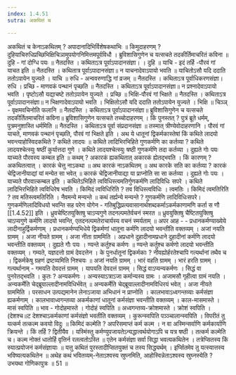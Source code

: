 ```yaml
---
index: 1.4.51
sutra: अकथितं च

---
```

 अकथितं च केनाऽकथितम् ? अपादानादिभिर्विशेषकथाभिः ॥ किमुदाहरणम् ? दुहियाचिरुधिप्रच्छिभिक्षिचिञामुपयोगनिमित्तमपूर्वविधौ । ब्रुविशासिगुणेन च यत्सचते तदकीर्तिमाचरितं कविना ॥ दुहि  -  गां दोग्धि पयः ॥ नैतदस्ति । कथिताऽत्र पूर्वाऽपादानसंज्ञा। । दुहि ॥ याचि  -  इदं तर्हि -पौरवं गां याचत इति ॥ नैतदस्ति । कथितात्र पूर्वाऽपादानसंज्ञा॥ न याचनादेवाऽपायो भवति ॥ याचितोऽसौ यदि ददाति ततोऽपायेन युज्यते । याचि ॥ रुधि  -  अन्ववरुणाद्धि गां व्रजम् ॥ नैतदस्ति । कथिताऽत्र पूर्वाधिकरणसंज्ञा। रुधि । प्रच्छि  -  माणवकं पन्थानं पृच्छति ॥ नैतदस्ति । कथिताऽत्र पूर्वाऽपादानसंज्ञा॥ न प्रश्नादेवाऽपायो भवति । पृष्टोऽसौ यद्याचष्टे ततोऽपायेन युज्यते । प्रच्छि ॥ भिक्षि-पौरवं गां भिक्षते ॥ नैतदस्ति । कथिताऽत्र पूर्वाऽपादानसंज्ञा॥ न भिक्षणादेवाऽपायो भवति । भिक्षितोऽसौ यदि ददाति ततोऽपायेन युज्यते । भिक्षि ॥ चिञ्ञ्  -  वृक्षमवचिनोति फलानि ॥ नैतदस्ति । कथिताऽत्र पूर्वाऽपादानसंज्ञा॥ ब्रुविशासिगुणेन च यत्सचते तदकीर्तितमाचरितं कविना॥ ब्रुविशासिगुणेन यत्सचते तच्चोदाहरणम् । किं पुनस्तत् ? पुत्रं ब्रूते धर्मम्, पुत्रमनुशास्ति धर्ममिति ॥ नैतदस्ति । कथिताऽत्र पूर्वा संप्रदानसंज्ञा ॥ तस्मात् त्रीण्येवोदाहरणानि । पौरवं गां याचते, माणवकं पन्थानं पृच्छति, पौरवं गां भिक्षते इति । अथ ये धातूनां द्विकर्मकास्तेषां किं कथिते लादयो भवन्त्याहोस्विदकथिते ? कथिते लादयः ॥ कथिते लादिभिरभिहिते गुणकर्मणि का कर्तव्या ? कथिते लादयश्चेत्स्युः षष्ठीं कुर्यात्तदा गुणे । कथिते लादयश्चेत्स्युः षष्ठी गुणकर्मणि तदा कर्तव्या । दुह्यते गोः पयः याच्यते पौरवस्य कम्बल इति ॥ कथम् ? अकारकं ह्यकथितात् अकारकं ह्येतद्भवति । किं कारणम् ? अकथितत्वात् । कारकं चेत्तु नाऽकथा ॥ अथ कारकं नाऽकथितम् ॥ अथ कारके सति का कर्तव्या ? कारकं चेद्विजानीयाद्यां यां मन्येत सा भवेत् ॥ कारकं चेद्विजानीयाद्या या प्राप्नोति सा सा कर्तव्या । दुह्यते गोः पयः । याच्यते पौरवात्कम्बल इति । कथितेऽभिहिते त्वविधिस्त्वमतिर्गुणकर्मणि लादिविधिः सपरे । कथिते लादिभिरभिहिते त्वविधिरेष भवति । किमिदं त्वविधिरिति ? तव विधिस्त्वविधिः । त्वमतिः । किमिदं त्वमतिरिति ? तव मतिस्त्वमतिरिति । नैवमन्ये मन्यन्ते ॥ कथं तर्ह्यन्ये मन्यन्ते ? गुणकर्मणि लादिविधिःसपरे। गुणकर्मणिलादिविधयो भवन्ति सह परेण योगेन  -  गतिबुद्धिप्रत्यवासानार्थशब्दकर्माऽकर्मकाणामणि कर्ता स णौ [[1.4.52]] इति । ध्रुवचेष्टितयुक्तिषु चाऽप्यगुणे तदनल्पमतेर्वचनं स्मरत ॥ ध्रुवयुक्तिषु चैष्टितयुक्तिषु चाऽप्यगुणे कर्मणि लादयो भवन्ति, एतदनल्पमतेराचार्यस्य वचनं स्मर्यताम् ॥ अपर आह  -  - प्रधानकर्मण्याख्येये लादीनाहुर्द्विकर्मणाम् । प्रधानकर्मण्यभिधेये द्विकर्मणां धातूना कर्मणि लादयो भवन्तीति वक्तव्यम् । अजां नयति ग्रामम् । अजा नीयते ग्रामम् । अजा नीता ग्राममिति । अप्रधाने दुहादीनामप्रधाने दुहादीनां कर्मणि लादयो भवन्तीति वक्तव्यम् । दुह्यते गौः पयः । ण्यन्ते कर्तुश्च कर्मणः ॥ ण्यन्ते कर्तुश्च कर्मणो लादयो भवन्तीति वक्तव्यम् । गम्यते, यज्ञदत्तो ग्रामं देवदत्तेन । के पुनर्धातूनां द्विकर्मकाः ? नीवह्योर्हरतेश्चापि गत्यर्थानां तथैव च । द्विकर्मकेषु ग्रहणं द्रष्टव्यमिति निश्चयः ॥ अजां नयति ग्रामम् । भारं वहति ग्रामम् । भारं हरति ग्रामम् । गत्यर्थानाम्  -  गमयति देवदत्तं ग्रामम् । यापयति देवदत्तं ग्रामम् । सिद्धं वाऽप्यन्यकर्मणः । सिद्धं वा पुनरेतद्भवति । कुतः ? अन्यकर्मणः । अन्यस्याऽत्राऽजा कर्मान्यस्य ग्रामः । अजामसौ गृहीत्वा ग्रामं नयति । अन्यकर्मेति चेद्ब्रूयाल्लादीनामविधिर्भवेत् ॥ अन्यकर्मेति चेद्ब्रूयाल्लादीनामविधिरयं भवेत् । अजा नीयते ग्राममिति । परसाधन उत्पद्यमानेन लेनाऽजाया अभिधानं न प्राप्नोति । कालभावाऽध्वगन्तव्याः कर्मसंज्ञा ह्यकर्मणाम् । कालभावाध्वगन्तव्या अकर्मकाणां धातूनां कर्मसंज्ञा भवन्तीति वक्तव्यम् । काल-मासमास्ते । मासं स्वपिति ॥ भाव  -  गोदोहमास्ते । गोदोहं स्वपिति ॥ अध्वगन्तव्य-क्रोशमास्ते । क्रोशं स्वपिति । (देशश्च॥ट देशश्चाऽकर्मकाणां कर्मसंज्ञो भवतीति वक्तव्यम् । कुरून्स्वपिति पञ्ञ्चालान्स्वपिति । विपरीतं तु यत्कर्म तत्कल्म कवयो विदुः ॥ किमिदं कल्मेति ? अपरिसमाप्तं कर्म कल्म । न वा अस्मिन्सर्वाणि कर्मकार्याणि क्रियन्ते । किं तर्हि ? द्वितीयैव । यस्मिंस्तु कर्मण्युपजायतेऽन्यद्धात्वर्थयोगाऽपि च यत्र षष्ठी । तत्कर्म कल्मेति च। कल्म नोक्तं धातोर्हि वृत्तिर्न रलत्वतोऽस्ति ॥ एतेन कर्मसंज्ञा सर्वा सिद्धा भवत्यकथितेन । तत्रेप्सितस्य किं स्यात्प्रयोजनं कर्मसंज्ञायाः ॥ यत्तु कथितं पुरस्तादीप्सितयुक्तं च तस्य सिद्ध्यर्थम् । इर्प्सितमेव तु यत्स्यात्तस्य भविष्यत्यकथितेन ॥ अथेह कथं भवितव्यम्-नेताऽश्वस्य स्रुघ्नमिति, आहोस्विन्नेताऽश्वस्य स्रुघ्नस्येति ? उभयथा गोणिकापुत्रः ॥ 51 ॥ 